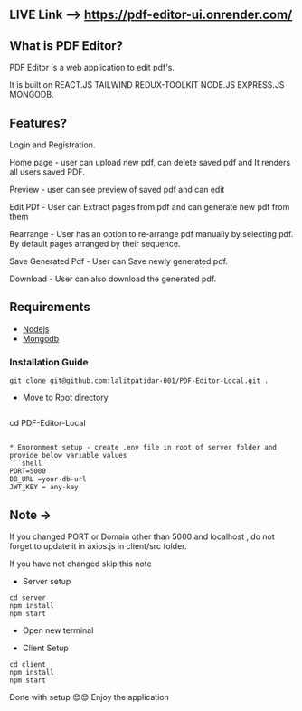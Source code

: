 ## LIVE Link --> https://pdf-editor-ui.onrender.com/

## What is PDF Editor?
 PDF Editor is a web application to edit pdf's. 
 
 It is built on REACT.JS TAILWIND REDUX-TOOLKIT NODE.JS EXPRESS.JS MONGODB.


## Features?
 Login and Registration.
 
 Home page - user can upload new pdf, can delete saved pdf and It renders all users saved PDF.
 
 Preview - user can see preview of saved pdf and can edit

 Edit PDf - User can Extract pages from pdf and can generate new pdf from them

 Rearrange - User has an option to re-arrange pdf manually by selecting pdf. By default pages arranged by their sequence. 

 Save Generated Pdf - User can Save newly generated pdf.

 Download - User can also download the generated pdf.


## Requirements
- [Nodejs](https://nodejs.org/en/download)
- [Mongodb](https://www.mongodb.com/docs/manual/administration/install-community/)

### Installation Guide

```shell
git clone git@github.com:lalitpatidar-001/PDF-Editor-Local.git .
```

* Move to Root directory
  ```shell
cd PDF-Editor-Local
```

* Enoronment setup - create .env file in root of server folder and provide below variable values
```shell
PORT=5000
DB_URL =your-db-url
JWT_KEY = any-key
```
## Note ->
If you changed PORT or Domain other than 5000 and localhost , do not forget to update it in axios.js in client/src folder.

If you have not changed skip this note

* Server setup
```shell
cd server
npm install
npm start
```

* Open new terminal

* Client Setup
```shell
cd client
npm install
npm start
```
Done with setup 😊😊 Enjoy the application


 
